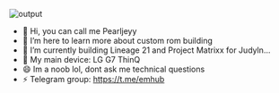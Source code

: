 


![output](https://github.com/pearljey/pearljey/assets/157608972/30530f24-ce9a-4101-9cae-2bdbdcee2181)
- 👋 Hi, you can call me Pearljeyy 
- 👀 I’m here to learn more about custom rom building
- 🌱 I’m currently building Lineage 21 and Project Matrixx for Judyln...
- 💞️ My main device: LG G7 ThinQ
- 😄 Im a noob lol, dont ask me technical questions
- ⚡ Telegram group: https://t.me/emhub

<!---
pearljey/pearljey is a ✨ special ✨ repository because its `README.md` (this file) appears on your GitHub profile.
You can click the Preview link to take a look at your changes.
--->
